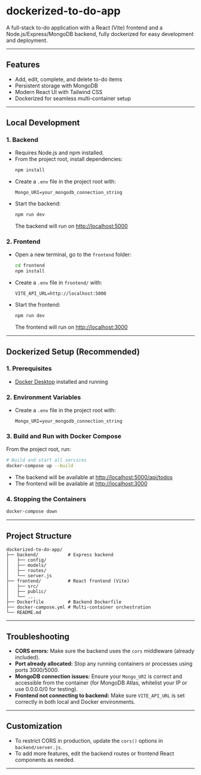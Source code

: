 ﻿# dockerized-to-do-app

A full-stack to-do application with a React (Vite) frontend and a Node.js/Express/MongoDB backend, fully dockerized for easy development and deployment.

---

## Features
- Add, edit, complete, and delete to-do items
- Persistent storage with MongoDB
- Modern React UI with Tailwind CSS
- Dockerized for seamless multi-container setup

---

## Local Development

### 1. **Backend**
- Requires Node.js and npm installed.
- From the project root, install dependencies:
  ```bash
  npm install
  ```
- Create a `.env` file in the project root with:
  ```
  Mongo_URI=your_mongodb_connection_string
  ```
- Start the backend:
  ```bash
  npm run dev
  ```
  The backend will run on [http://localhost:5000](http://localhost:5000)

### 2. **Frontend**
- Open a new terminal, go to the `frontend` folder:
  ```bash
  cd frontend
  npm install
  ```
- Create a `.env` file in `frontend/` with:
  ```
  VITE_API_URL=http://localhost:5000
  ```
- Start the frontend:
  ```bash
  npm run dev
  ```
  The frontend will run on [http://localhost:3000](http://localhost:3000)

---

## Dockerized Setup (Recommended)

### 1. **Prerequisites**
- [Docker Desktop](https://www.docker.com/products/docker-desktop/) installed and running

### 2. **Environment Variables**
- Create a `.env` file in the project root with:
  ```
  Mongo_URI=your_mongodb_connection_string
  ```

### 3. **Build and Run with Docker Compose**
From the project root, run:
```bash
# Build and start all services
docker-compose up --build
```
- The backend will be available at [http://localhost:5000/api/todos](http://localhost:5000/api/todos)
- The frontend will be available at [http://localhost:3000](http://localhost:3000)

### 4. **Stopping the Containers**
```bash
docker-compose down
```

---

## Project Structure
```
dockerized-to-do-app/
├── backend/           # Express backend
│   ├── config/
│   ├── models/
│   ├── routes/
│   └── server.js
├── frontend/          # React frontend (Vite)
│   ├── src/
│   ├── public/
│   └── ...
├── Dockerfile         # Backend Dockerfile
├── docker-compose.yml # Multi-container orchestration
└── README.md
```

---

## Troubleshooting
- **CORS errors:** Make sure the backend uses the `cors` middleware (already included).
- **Port already allocated:** Stop any running containers or processes using ports 3000/5000.
- **MongoDB connection issues:** Ensure your `Mongo_URI` is correct and accessible from the container (for MongoDB Atlas, whitelist your IP or use 0.0.0.0/0 for testing).
- **Frontend not connecting to backend:** Make sure `VITE_API_URL` is set correctly in both local and Docker environments.

---

## Customization
- To restrict CORS in production, update the `cors()` options in `backend/server.js`.
- To add more features, edit the backend routes or frontend React components as needed.

---
